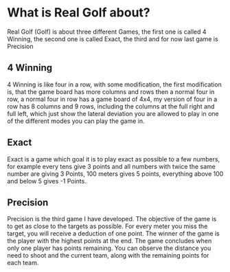 # What is Real Golf about?

Real Golf (Golf) is about three different Games, the first one is called 4 Winning, the second one is called 
Exact, the third and for now last game is Precision

## 4 Winning

4 Winning is like four in a row, with some modification, the first modification is, that the game board has more 
columns and rows then a normal four in row, a normal four in row has a game board of 4x4, my version of four in 
a row has 8 columns and 9 rows, including the columns at the full right and full left, which just show the lateral 
deviation you are allowed to play in one of the different modes you can play the game in.

## Exact

Exact is a game which goal it is to play exact as possible to a few numbers, for example every tens give 3 points 
and all numbers with twice the same number are giving 3 Points, 100 meters gives 5 points, everything above 100 and 
below 5 gives -1 Points.

## Precision

Precision is the third game I have developed. The objective of the game is to get as close to the targets as possible. 
For every meter you miss the target, you will receive a deduction of one point. The winner of the game is the player 
with the highest points at the end. The game concludes when only one player has points remaining. You can observe the 
distance you need to shoot and the current team, along with the remaining points for each team.
